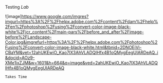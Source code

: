 Testing
*Lab*

![image]https://www.google.com/imgres?imgurl=https%3A%2F%2Fhelpx.adobe.com%2Fcontent%2Fdam%2Fhelp%2Fen%2Fphotoshop%2Fusing%2Fconvert-color-image-black-white%2Fjcr_content%2Fmain-pars%2Fbefore_and_after%2Fimage-before%2FLandscape-Color.jpg&imgrefurl=https%3A%2F%2Fhelpx.adobe.com%2Fphotoshop%2Fusing%2Fconvert-color-image-black-white.html&tbnid=2DNOEjVi-CBaYM&vet=12ahUKEwiO_Kao7IX3AhVLADQIHfx4B1oQMygEegUIARDeAQ..i&docid=AOz9-XMe1ixZJM&w=1601&h=664&q=image&ved=2ahUKEwiO_Kao7IX3AhVLADQIHfx4B1oQMygEegUIARDeAQ

`Takes Time`
